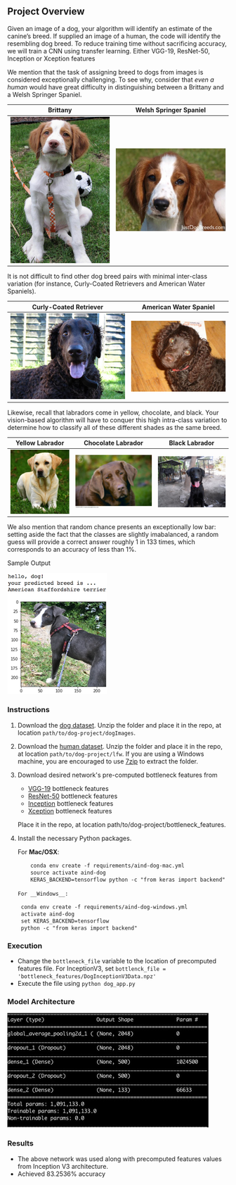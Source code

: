
[//]: # (Image References)

[image1]: ./images/sample_dog_output.png "Sample Output"
[image2]: ./images/vgg16_model.png "VGG-16 Model Keras Layers"
[image3]: ./images/vgg16_model_draw.png "VGG16 Model Figure"


## Project Overview

Given an image of a dog, your algorithm will identify an estimate of the canine’s breed.  If supplied an image of a human, the code will identify the resembling dog breed.
To reduce training time without sacrificing accuracy, we will train a CNN using transfer learning. Either VGG-19, ResNet-50, Inception or Xception features

We mention that the task of assigning breed to dogs from images is considered exceptionally challenging.  To see why, consider that *even a human* would have great difficulty in distinguishing between a Brittany and a Welsh Springer Spaniel.

|Brittany | Welsh Springer Spaniel|
|-|-|
|![](images/Brittany_02625.jpg) |![](images/Welsh_springer_spaniel_08203.jpg)|

It is not difficult to find other dog breed pairs with minimal inter-class variation (for instance, Curly-Coated Retrievers and American Water Spaniels).

|Curly-Coated Retriever | American Water Spaniel|
|-|-|
|![](images/Curly-coated_retriever_03896.jpg) |![](images/American_water_spaniel_00648.jpg)|


Likewise, recall that labradors come in yellow, chocolate, and black.  Your vision-based algorithm will have to conquer this high intra-class variation to determine how to classify all of these different shades as the same breed.

|Yellow Labrador | Chocolate Labrador | Black Labrador|
|-|-|-|
|![](images/Labrador_retriever_06457.jpg) |![](images/Labrador_retriever_06455.jpg) |![](images/Labrador_retriever_06449.jpg)|

We also mention that random chance presents an exceptionally low bar: setting aside the fact that the classes are slightly imabalanced, a random guess will provide a correct answer roughly 1 in 133 times, which corresponds to an accuracy of less than 1%.

Sample Output

![Sample Output][image1]

### Instructions

1. Download the [dog dataset](https://s3-us-west-1.amazonaws.com/udacity-aind/dog-project/dogImages.zip).  Unzip the folder and place it in the repo, at location `path/to/dog-project/dogImages`.
2. Download the [human dataset](http://vis-www.cs.umass.edu/lfw/lfw.tgz).  Unzip the folder and place it in the repo, at location `path/to/dog-project/lfw`.  If you are using a Windows machine, you are encouraged to use [7zip](http://www.7-zip.org/) to extract the folder.
3. Download desired network's pre-computed bottleneck features from
    - [VGG-19](https://s3-us-west-1.amazonaws.com/udacity-aind/dog-project/DogVGG19Data.npz) bottleneck features
    - [ResNet-50](https://s3-us-west-1.amazonaws.com/udacity-aind/dog-project/DogResnet50Data.npz) bottleneck features
    - [Inception](https://s3-us-west-1.amazonaws.com/udacity-aind/dog-project/DogInceptionV3Data.npz) bottleneck features
    - [Xception](https://s3-us-west-1.amazonaws.com/udacity-aind/dog-project/DogXceptionData.npz) bottleneck features

    Place it in the repo, at location path/to/dog-project/bottleneck_features.

4. Install the necessary Python packages.

	For __Mac/OSX__:
	```
		conda env create -f requirements/aind-dog-mac.yml
		source activate aind-dog
		KERAS_BACKEND=tensorflow python -c "from keras import backend"

	For __Windows__:
	```
		conda env create -f requirements/aind-dog-windows.yml
		activate aind-dog
		set KERAS_BACKEND=tensorflow
		python -c "from keras import backend"

### Execution

   * Change the `bottleneck_file` variable to the location of precomputed features file. For InceptionV3, set `bottlenck_file = 'bottleneck_features/DogInceptionV3Data.npz'`
   * Execute the file using `python dog_app.py`


### Model Architecture

![Sample CNN](images/sample_cnn.jpg)

### Results

  * The above network was used along with precomputed features values from Inception V3 architecture.
  * Achieved 83.2536% accuracy
